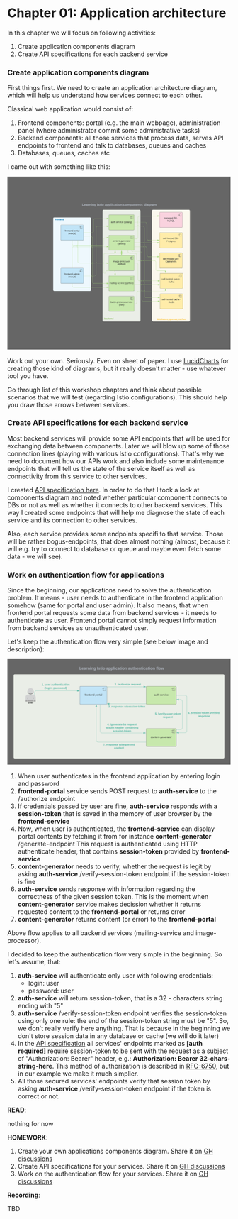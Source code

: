 
# Chapter 01: Application architecture

In this chapter we will focus on following activities:

1. Create application components diagram
1. Create API specifications for each backend service

### Create application components diagram

First things first. We need to create an application architecture diagram,
which will help us understand how services connect to each other.

Classical web application would consist of:

1. Frontend components: portal (e.g. the main webpage), administration
panel (where administrator commit some administrative tasks)
1. Backend components: all those services that process data, serves API
endpoints to frontend and talk to databases, queues and caches
1. Databases, queues, caches etc

I came out with something like this:

![application-components](https://raw.githubusercontent.com/docent-net/golearnistio/main/chapter-01/application-components.png)

Work out your own. Seriously. Even on sheet of paper. I use
[LucidCharts](https://lucid.app/) for creating those kind of diagrams, but it
really doesn't matter - use whatever tool you have.

Go through list of this workshop chapters and think about possible scenarios
that we will test (regarding Istio configurations). This should help you draw
those arrows between services.

### Create API specifications for each backend service

Most backend services will provide some API endpoints that will be used for
exchanging data between components. Later we will blow up some of those
connection lines (playing with various Istio configurations). That's why we
need to document how our APIs work and also include some maintenance endpoints
that will tell us the state of the service itself as well as connectivity from
this service to other services.

I created [API specification here](api-spec.md). In order to do that I took a
look at components diagram and noted whether particular component connects to
DBs or not as well as whether it connects to other backend services. This way
I created some endpoints that will help me diagnose the state of each service
and its connection to other services.

Also, each service provides some endpoints specifi to that service. Those will
be rather bogus-endpoints, that does almost nothing (almost, because it will
e.g. try to connect to database or queue and maybe even fetch some data - we
will see).

### Work on authentication flow for applications

Since the beginning, our applications need to solve the authentication problem.
It means - user needs to authenticate in the frontend application somehow (same
for portal and user admin). It also means, that when frontend portal requests
some data from backend services - it needs to authenticate as user. Frontend
portal cannot simply request information from backend services as
unauthenticated user.

Let's keep the authentication flow very simple (see below image and
description):

![application-auth-flow](https://raw.githubusercontent.com/docent-net/golearnistio/main/chapter-01/learnistio-app-auth-flow.png)

1. When user authenticates in the frontend application by entering login and
   password
2. **frontend-portal** service sends POST request to **auth-service** to the
   /authorize endpoint
3. If credentials passed by user are fine, **auth-service** responds with a
   **session-token** that is saved in the memory of user browser by the
   **frontend-service**
4. Now, when user is authenticated, the **frontend-service** can display portal
   contents by fetching it from for instance **content-generator**
   /generate-endpoint This request is authenticated using HTTP authenticate
   header, that contains **session-token** provided by **frontend-service**
5. **content-generator** needs to verify, whether the request is legit by asking
   **auth-service** /verify-session-token endpoint if the session-token is fine
6. **auth-service** sends response with information regarding the correctness of
   the given session token. This is the moment when **content-generator**
   service makes decission whether it returns requested content to the
   **frontend-portal** or returns error
7. **content-generator** returns content (or error) to the **frontend-portal**

Above flow applies to all backend services (mailing-service and image-processor).

I decided to keep the authentication flow very simple in the beginning. So let's
assume, that:

1. **auth-service** will authenticate only user with following credentials:
    - login: user
    - password: user
1. **auth-service** will return session-token, that is a 32 - characters string
   ending with "5"
1. **auth-service** /verify-session-token endpoint verifies the session-token
   using only one rule: the end of the session-token string must be "5". So, we
   don't really verify here anything. That is because in the beginning we don't
   store session data in any database or cache (we will do it later)
1. In the [API specification](api-spec.md) all services' endpoints marked as
   **[auth required]** require session-token to be sent with the request as a
   subject of "Authorization: Bearer" header, e.g.:
   **Authorization: Bearer 32-chars-string-here**. This method of authorization
   is described in [RFC-6750](https://tools.ietf.org/html/rfc6750), but in our
   example we make it much simplier.
1. All those secured services' endpoints verify that session token by asking
   **auth-service** /verify-session-token endpoint if the token is correct or
   not.

**READ**:

nothing for now

**HOMEWORK**:

1. Create your own applications components diagram. Share it on [GH discussions](https://github.com/docent-net/golearnistio/discussions)
1. Create API specifications for your services. Share it on [GH discussions](https://github.com/docent-net/golearnistio/discussions)
1. Work on the authentication flow for your services. Share it on [GH discussions](https://github.com/docent-net/golearnistio/discussions)

**Recording**:

TBD